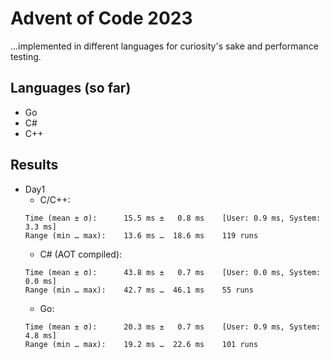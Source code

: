# Advent of Code 2023
...implemented in different languages for curiosity's sake and performance testing.

## Languages (so far)
- Go
- C#
- C++

## Results
- Day1
	- C/C++:
	```
	Time (mean ± σ):      15.5 ms ±   0.8 ms    [User: 0.9 ms, System: 3.3 ms]
  	Range (min … max):    13.6 ms …  18.6 ms    119 runs
  	```
	- C# (AOT compiled):
	```
	Time (mean ± σ):      43.8 ms ±   0.7 ms    [User: 0.0 ms, System: 0.0 ms]
  	Range (min … max):    42.7 ms …  46.1 ms    55 runs
	```
	- Go:
	```
	Time (mean ± σ):      20.3 ms ±   0.7 ms    [User: 0.9 ms, System: 4.8 ms]
  	Range (min … max):    19.2 ms …  22.6 ms    101 runs
  	```